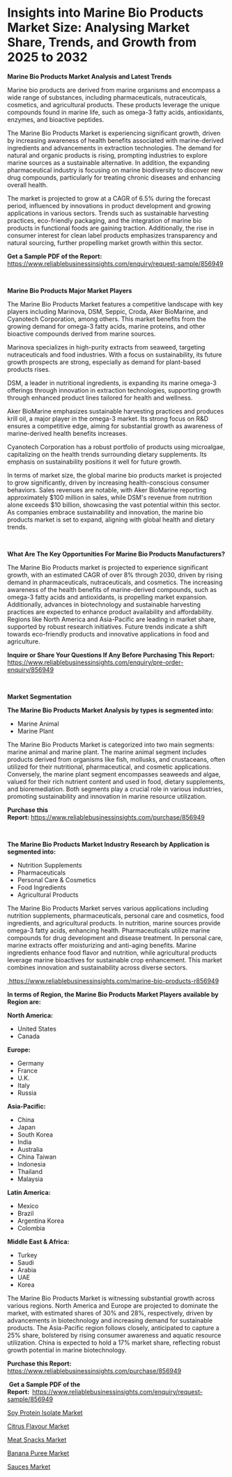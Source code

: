 <p><h1>Insights into Marine Bio Products Market Size: Analysing Market Share, Trends, and Growth from 2025 to 2032</h1></p><p><strong>Marine Bio Products Market Analysis and Latest Trends</strong></p>
<p><p>Marine bio products are derived from marine organisms and encompass a wide range of substances, including pharmaceuticals, nutraceuticals, cosmetics, and agricultural products. These products leverage the unique compounds found in marine life, such as omega-3 fatty acids, antioxidants, enzymes, and bioactive peptides.</p><p>The Marine Bio Products Market is experiencing significant growth, driven by increasing awareness of health benefits associated with marine-derived ingredients and advancements in extraction technologies. The demand for natural and organic products is rising, prompting industries to explore marine sources as a sustainable alternative. In addition, the expanding pharmaceutical industry is focusing on marine biodiversity to discover new drug compounds, particularly for treating chronic diseases and enhancing overall health.</p><p>The market is projected to grow at a CAGR of 6.5% during the forecast period, influenced by innovations in product development and growing applications in various sectors. Trends such as sustainable harvesting practices, eco-friendly packaging, and the integration of marine bio products in functional foods are gaining traction. Additionally, the rise in consumer interest for clean label products emphasizes transparency and natural sourcing, further propelling market growth within this sector.</p></p>
<p><strong>Get a Sample PDF of the Report:&nbsp;</strong> <a href="https://www.reliablebusinessinsights.com/enquiry/request-sample/856949?utm_campaign=1113&utm_medium=2&utm_source=Github&utm_content=ia&utm_term=14022025&utm_id=marine-bio-products">https://www.reliablebusinessinsights.com/enquiry/request-sample/856949</a></p>
<p>&nbsp;</p>
<p><strong>Marine Bio Products Major Market Players</strong></p>
<p><p>The Marine Bio Products Market features a competitive landscape with key players including Marinova, DSM, Seppic, Croda, Aker BioMarine, and Cyanotech Corporation, among others. This market benefits from the growing demand for omega-3 fatty acids, marine proteins, and other bioactive compounds derived from marine sources. </p><p>Marinova specializes in high-purity extracts from seaweed, targeting nutraceuticals and food industries. With a focus on sustainability, its future growth prospects are strong, especially as demand for plant-based products rises. </p><p>DSM, a leader in nutritional ingredients, is expanding its marine omega-3 offerings through innovation in extraction technologies, supporting growth through enhanced product lines tailored for health and wellness. </p><p>Aker BioMarine emphasizes sustainable harvesting practices and produces krill oil, a major player in the omega-3 market. Its strong focus on R&D ensures a competitive edge, aiming for substantial growth as awareness of marine-derived health benefits increases. </p><p>Cyanotech Corporation has a robust portfolio of products using microalgae, capitalizing on the health trends surrounding dietary supplements. Its emphasis on sustainability positions it well for future growth. </p><p>In terms of market size, the global marine bio products market is projected to grow significantly, driven by increasing health-conscious consumer behaviors. Sales revenues are notable, with Aker BioMarine reporting approximately $100 million in sales, while DSM's revenue from nutrition alone exceeds $10 billion, showcasing the vast potential within this sector. As companies embrace sustainability and innovation, the marine bio products market is set to expand, aligning with global health and dietary trends.</p></p>
<p>&nbsp;</p>
<p><strong>What Are The Key Opportunities For Marine Bio Products Manufacturers?</strong></p>
<p><p>The Marine Bio Products market is projected to experience significant growth, with an estimated CAGR of over 8% through 2030, driven by rising demand in pharmaceuticals, nutraceuticals, and cosmetics. The increasing awareness of the health benefits of marine-derived compounds, such as omega-3 fatty acids and antioxidants, is propelling market expansion. Additionally, advances in biotechnology and sustainable harvesting practices are expected to enhance product availability and affordability. Regions like North America and Asia-Pacific are leading in market share, supported by robust research initiatives. Future trends indicate a shift towards eco-friendly products and innovative applications in food and agriculture.</p></p>
<p><strong>Inquire or Share Your Questions If Any Before Purchasing This Report:</strong> <a href="https://www.reliablebusinessinsights.com/enquiry/pre-order-enquiry/856949?utm_campaign=1113&utm_medium=2&utm_source=Github&utm_content=ia&utm_term=14022025&utm_id=marine-bio-products">https://www.reliablebusinessinsights.com/enquiry/pre-order-enquiry/856949</a></p>
<p>&nbsp;</p>
<p><strong>Market Segmentation</strong></p>
<p><strong>The Marine Bio Products Market Analysis by types is segmented into:</strong></p>
<p><ul><li>Marine Animal</li><li>Marine Plant</li></ul></p>
<p><p>The Marine Bio Products Market is categorized into two main segments: marine animal and marine plant. The marine animal segment includes products derived from organisms like fish, mollusks, and crustaceans, often utilized for their nutritional, pharmaceutical, and cosmetic applications. Conversely, the marine plant segment encompasses seaweeds and algae, valued for their rich nutrient content and used in food, dietary supplements, and bioremediation. Both segments play a crucial role in various industries, promoting sustainability and innovation in marine resource utilization.</p></p>
<p><strong>Purchase this Report:&nbsp;</strong><a href="https://www.reliablebusinessinsights.com/purchase/856949?utm_campaign=1113&utm_medium=2&utm_source=Github&utm_content=ia&utm_term=14022025&utm_id=marine-bio-products">https://www.reliablebusinessinsights.com/purchase/856949</a></p>
<p>&nbsp;</p>
<p><strong>The Marine Bio Products Market Industry Research by Application is segmented into:</strong></p>
<p><ul><li>Nutrition Supplements</li><li>Pharmaceuticals</li><li>Personal Care & Cosmetics</li><li>Food Ingredients</li><li>Agricultural Products</li></ul></p>
<p><p>The Marine Bio Products Market serves various applications including nutrition supplements, pharmaceuticals, personal care and cosmetics, food ingredients, and agricultural products. In nutrition, marine sources provide omega-3 fatty acids, enhancing health. Pharmaceuticals utilize marine compounds for drug development and disease treatment. In personal care, marine extracts offer moisturizing and anti-aging benefits. Marine ingredients enhance food flavor and nutrition, while agricultural products leverage marine bioactives for sustainable crop enhancement. This market combines innovation and sustainability across diverse sectors.</p></p>
<p><a href="https://www.reliablebusinessinsights.com/marine-bio-products-r856949?utm_campaign=1113&utm_medium=2&utm_source=Github&utm_content=ia&utm_term=14022025&utm_id=marine-bio-products">&nbsp;https://www.reliablebusinessinsights.com/marine-bio-products-r856949</a></p>
<p><strong>In terms of Region, the Marine Bio Products Market Players available by Region are:</strong></p>
<p>
    <p> <strong> North America: </strong>
        <ul>
            <li>United States</li>
            <li>Canada</li>
        </ul>
        </p> 
    <p> <strong> Europe: </strong>
        <ul>
            <li>Germany</li>
            <li>France</li>
            <li>U.K.</li>
            <li>Italy</li>
            <li>Russia</li>
        </ul>
        </p> 
    <p> <strong> Asia-Pacific: </strong>
        <ul>
            <li>China</li>
            <li>Japan</li>
            <li>South Korea</li>
            <li>India</li>
            <li>Australia</li>
            <li>China Taiwan</li>
            <li>Indonesia</li>
            <li>Thailand</li>
            <li>Malaysia</li>
        </ul>
        </p> 
    <p> <strong> Latin America: </strong>
        <ul>
            <li>Mexico</li>
            <li>Brazil</li>
            <li>Argentina Korea</li>
            <li>Colombia</li>
        </ul>
        </p> 
    <p> <strong> Middle East & Africa: </strong>
        <ul>
            <li>Turkey</li>
            <li>Saudi</li>
            <li>Arabia</li>
            <li>UAE</li>
            <li>Korea</li>
        </ul>
    </p>
    </p>
<p><p>The Marine Bio Products Market is witnessing substantial growth across various regions. North America and Europe are projected to dominate the market, with estimated shares of 30% and 28%, respectively, driven by advancements in biotechnology and increasing demand for sustainable products. The Asia-Pacific region follows closely, anticipated to capture a 25% share, bolstered by rising consumer awareness and aquatic resource utilization. China is expected to hold a 17% market share, reflecting robust growth potential in marine biotechnology.</p></p>
<p><strong>Purchase this Report: </strong><a href="https://www.reliablebusinessinsights.com/purchase/856949?utm_campaign=1113&utm_medium=2&utm_source=Github&utm_content=ia&utm_term=14022025&utm_id=marine-bio-products">https://www.reliablebusinessinsights.com/purchase/856949</a></p>
<p>&nbsp;<strong>Get a Sample PDF of the Report:&nbsp;&nbsp;</strong><a href="https://www.reliablebusinessinsights.com/enquiry/request-sample/856949?utm_campaign=1113&utm_medium=2&utm_source=Github&utm_content=ia&utm_term=14022025&utm_id=marine-bio-products">https://www.reliablebusinessinsights.com/enquiry/request-sample/856949</a></p>
<p><strong></strong></p>
<p><p><a href="https://github.com/ziwersekos/Market-Research-Report-List-1/blob/main/soy-protein-isolate-market.md?utm_campaign=1113&utm_medium=2&utm_source=Github&utm_content=ia&utm_term=14022025&utm_id=marine-bio-products">Soy Protein Isolate Market</a></p><p><a href="https://github.com/domnikgisken/Market-Research-Report-List-1/blob/main/citrus-flavour-market.md?utm_campaign=1113&utm_medium=2&utm_source=Github&utm_content=ia&utm_term=14022025&utm_id=marine-bio-products">Citrus Flavour Market</a></p><p><a href="https://github.com/raquinyagua/Market-Research-Report-List-1/blob/main/meat-snacks-market.md?utm_campaign=1113&utm_medium=2&utm_source=Github&utm_content=ia&utm_term=14022025&utm_id=marine-bio-products">Meat Snacks Market</a></p><p><a href="https://github.com/chinwonhanie/Market-Research-Report-List-1/blob/main/banana-puree-market.md?utm_campaign=1113&utm_medium=2&utm_source=Github&utm_content=ia&utm_term=14022025&utm_id=marine-bio-products">Banana Puree Market</a></p><p><a href="https://github.com/ivvrgibi/Market-Research-Report-List-1/blob/main/sauces-market.md?utm_campaign=1113&utm_medium=2&utm_source=Github&utm_content=ia&utm_term=14022025&utm_id=marine-bio-products">Sauces Market</a></p></p>